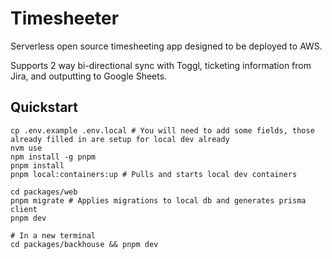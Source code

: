 # Timesheeter

Serverless open source timesheeting app designed to be deployed to AWS.

Supports 2 way bi-directional sync with Toggl, ticketing information from Jira, and outputting to Google Sheets.

## Quickstart

```shell
cp .env.example .env.local # You will need to add some fields, those already filled in are setup for local dev already
nvm use
npm install -g pnpm
pnpm install
pnpm local:containers:up # Pulls and starts local dev containers

cd packages/web
pnpm migrate # Applies migrations to local db and generates prisma client
pnpm dev

# In a new terminal
cd packages/backhouse && pnpm dev
```
